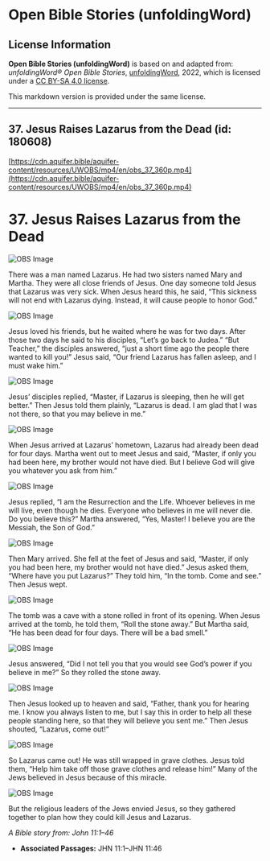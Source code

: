 # Open Bible Stories (unfoldingWord)

## License Information

**Open Bible Stories (unfoldingWord)** is based on and adapted from: _unfoldingWord® Open Bible Stories_, [unfoldingWord](https://unfoldingword.org/utw), 2022, which is licensed under a [CC BY-SA 4.0 license](https://creativecommons.org/licenses/by-sa/4.0/legalcode.en).

This markdown version is provided under the same license.



--------------------------------

## 37. Jesus Raises Lazarus from the Dead (id: 180608)

[https://cdn.aquifer.bible/aquifer-content/resources/UWOBS/mp4/en/obs_37_360p.mp4](https://cdn.aquifer.bible/aquifer-content/resources/UWOBS/mp4/en/obs_37_360p.mp4)

37\. Jesus Raises Lazarus from the Dead
=======================================

![OBS Image](https://cdn.aquifer.bible/aquifer-content/resources/UWOBS/jpg/360px/obs-en-37-01.jpg)

There was a man named Lazarus. He had two sisters named Mary and Martha. They were all close friends of Jesus. One day someone told Jesus that Lazarus was very sick. When Jesus heard this, he said, “This sickness will not end with Lazarus dying. Instead, it will cause people to honor God.”

![OBS Image](https://cdn.aquifer.bible/aquifer-content/resources/UWOBS/jpg/360px/obs-en-37-02.jpg)

Jesus loved his friends, but he waited where he was for two days. After those two days he said to his disciples, “Let’s go back to Judea.” “But Teacher,” the disciples answered, “just a short time ago the people there wanted to kill you!” Jesus said, “Our friend Lazarus has fallen asleep, and I must wake him.”

![OBS Image](https://cdn.aquifer.bible/aquifer-content/resources/UWOBS/jpg/360px/obs-en-37-03.jpg)

Jesus’ disciples replied, “Master, if Lazarus is sleeping, then he will get better.” Then Jesus told them plainly, “Lazarus is dead. I am glad that I was not there, so that you may believe in me.”

![OBS Image](https://cdn.aquifer.bible/aquifer-content/resources/UWOBS/jpg/360px/obs-en-37-04.jpg)

When Jesus arrived at Lazarus’ hometown, Lazarus had already been dead for four days. Martha went out to meet Jesus and said, “Master, if only you had been here, my brother would not have died. But I believe God will give you whatever you ask from him.”

![OBS Image](https://cdn.aquifer.bible/aquifer-content/resources/UWOBS/jpg/360px/obs-en-37-05.jpg)

Jesus replied, “I am the Resurrection and the Life. Whoever believes in me will live, even though he dies. Everyone who believes in me will never die. Do you believe this?” Martha answered, “Yes, Master! I believe you are the Messiah, the Son of God.”

![OBS Image](https://cdn.aquifer.bible/aquifer-content/resources/UWOBS/jpg/360px/obs-en-37-06.jpg)

Then Mary arrived. She fell at the feet of Jesus and said, “Master, if only you had been here, my brother would not have died.” Jesus asked them, “Where have you put Lazarus?” They told him, “In the tomb. Come and see.” Then Jesus wept.

![OBS Image](https://cdn.aquifer.bible/aquifer-content/resources/UWOBS/jpg/360px/obs-en-37-07.jpg)

The tomb was a cave with a stone rolled in front of its opening. When Jesus arrived at the tomb, he told them, “Roll the stone away.” But Martha said, “He has been dead for four days. There will be a bad smell.”

![OBS Image](https://cdn.aquifer.bible/aquifer-content/resources/UWOBS/jpg/360px/obs-en-37-08.jpg)

Jesus answered, “Did I not tell you that you would see God’s power if you believe in me?” So they rolled the stone away.

![OBS Image](https://cdn.aquifer.bible/aquifer-content/resources/UWOBS/jpg/360px/obs-en-37-09.jpg)

Then Jesus looked up to heaven and said, “Father, thank you for hearing me. I know you always listen to me, but I say this in order to help all these people standing here, so that they will believe you sent me.” Then Jesus shouted, “Lazarus, come out!”

![OBS Image](https://cdn.aquifer.bible/aquifer-content/resources/UWOBS/jpg/360px/obs-en-37-10.jpg)

So Lazarus came out! He was still wrapped in grave clothes. Jesus told them, “Help him take off those grave clothes and release him!” Many of the Jews believed in Jesus because of this miracle.

![OBS Image](https://cdn.aquifer.bible/aquifer-content/resources/UWOBS/jpg/360px/obs-en-37-11.jpg)

But the religious leaders of the Jews envied Jesus, so they gathered together to plan how they could kill Jesus and Lazarus.

*A Bible story from: John 11:1–46*

* **Associated Passages:** JHN 11:1–JHN 11:46

